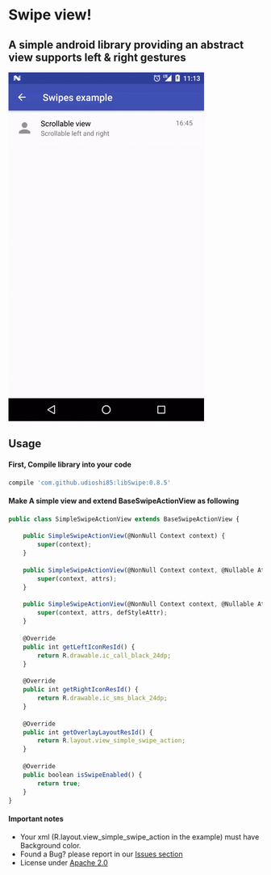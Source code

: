 # Swipe view!
## A simple android library providing an abstract view supports left & right gestures

![](https://github.com/UdiOshi85/libSwipes/blob/master/raw/swipe_example_1.gif)

## Usage
#### First, Compile library into your code
```javascript
compile 'com.github.udioshi85:libSwipe:0.8.5'
```
#### Make A simple view and extend BaseSwipeActionView as following
```javascript
public class SimpleSwipeActionView extends BaseSwipeActionView {

    public SimpleSwipeActionView(@NonNull Context context) {
        super(context);
    }

    public SimpleSwipeActionView(@NonNull Context context, @Nullable AttributeSet attrs) {
        super(context, attrs);
    }

    public SimpleSwipeActionView(@NonNull Context context, @Nullable AttributeSet attrs, @AttrRes int defStyleAttr) {
        super(context, attrs, defStyleAttr);
    }

    @Override
    public int getLeftIconResId() {
        return R.drawable.ic_call_black_24dp;
    }

    @Override
    public int getRightIconResId() {
        return R.drawable.ic_sms_black_24dp;
    }

    @Override
    public int getOverlayLayoutResId() {
        return R.layout.view_simple_swipe_action;
    }

    @Override
    public boolean isSwipeEnabled() {
        return true;
    }
}
```
#### Important notes
* Your xml (R.layout.view_simple_swipe_action in the example) must have Background color.
* Found a Bug? please report in our [Issues section](https://github.com/UdiOshi85/libSwipes/issues)
* License under [Apache 2.0](https://github.com/UdiOshi85/libSwipes/blob/master/LICENSE)

